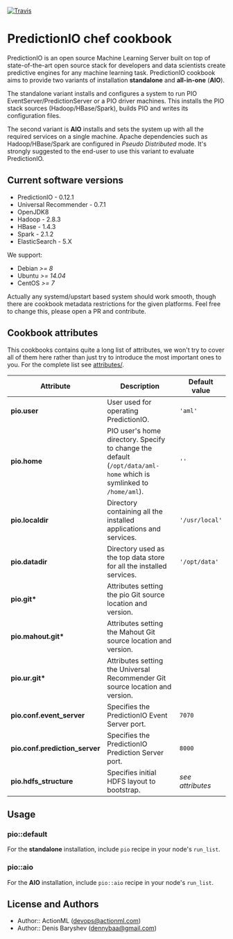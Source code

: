 
[![Travis](https://img.shields.io/travis/actionml/chef-pio.svg)](https://travis-ci.org/actionml/chef-pio)

# PredictionIO chef cookbook

PredictionIO is an open source Machine Learning Server built on top of state-of-the-art open source stack for developers and data scientists create predictive engines for any machine learning task. PredictionIO cookbook aims to provide two variants of installation  **standalone** and **all-in-one** (**AIO**).

The standalone variant installs and configures a system to run PIO EventServer/PredictionServer or a PIO driver machines. This installs the PIO stack sources (Hadoop/HBase/Spark), builds PIO and writes its configuration files.

The second variant is **AIO** installs and sets the system up with all the required services on a single machine. Apache dependencies such as Hadoop/HBase/Spark are configured in *Pseudo Distributed* mode. It's strongly suggested to the end-user to use this variant to evaluate PredictionIO.

## Current software versions

* PredictionIO - 0.12.1
* Universal Recommender - 0.7.1
* OpenJDK8
* Hadoop - 2.8.3
* HBase - 1.4.3
* Spark - 2.1.2
* ElasticSearch - 5.X

We support: 
 - Debian *>= 8*
 - Ubuntu *>= 14.04*
 - CentOS *>= 7*

Actually any systemd/upstart based system should work smooth, though there are cookbook metadata restrictions for the given platforms. Feel free to change this, please open a PR and contribute.

## Cookbook attributes

This cookbooks contains quite a long list of attributes, we won't try to cover all of them here rather than just try to introduce the most important ones to you. For the complete list see [attributes/](attributes/).

| Attribute | Description | Default value |
|---|---|---|
| **pio.user** | User used for operating PredictionIO. | `'aml'` |
| **pio.home** | PIO user's home directory. Specify to change the default (`/opt/data/aml-home` which is symlinked to `/home/aml`).  | `''` |
| **pio.localdir** | Directory containing all the installed applications and services. | `'/usr/local'` |
| **pio.datadir** | Directory used as the top data store for all the installed services. | `'/opt/data'` |
| **pio.git\*** | Attributes setting the pio Git source location and version. |
| **pio.mahout.git\*** | Attributes setting the Mahout Git source location and version. |
| **pio.ur.git\*** | Attributes setting the Universal Recommender Git source location and version. |
| **pio.conf.event_server** | Specifies the PredictionIO Event Server port. | `7070` |
| **pio.conf.prediction_server** | Specifies the PredictionIO Prediction Server port. | `8000` |
| **pio.hdfs_structure** | Specifies initial HDFS layout to bootstrap. | *see attributes* |

## Usage

### pio::default

For the **standalone** installation, include `pio` recipe in your node's `run_list`.

### pio::aio

For the **AIO** installation, include `pio::aio` recipe in your node's `run_list`.


## License and Authors

 - Author:: ActionML (<devops@actionml.com>)
 - Author:: Denis Baryshev (<dennybaa@gmail.com>)
